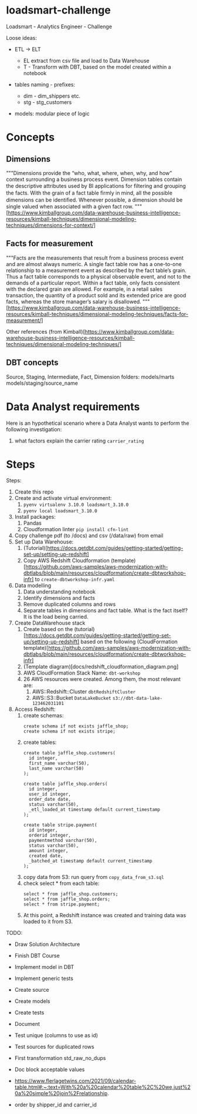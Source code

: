 # loadsmart-challenge
Loadsmart - Analytics Engineer - Challenge

Loose ideas:
- ETL -> ELT
  - EL extract from csv file and load to Data Warehouse
  - T - Transform with DBT, based on the model created within a notebook

- tables naming - prefixes:
  - dim - dim_shippers etc.
  - stg - stg_customers

- models: modular piece of logic

# Concepts
## Dimensions
"""Dimensions provide the “who, what, where, when, why, and how” context surrounding a business process event. Dimension tables contain the descriptive attributes used by BI applications for ﬁltering and grouping the facts. With the grain of a fact table ﬁrmly in mind, all the possible dimensions can be identiﬁed. Whenever possible, a dimension should be single valued when associated with a given fact row.
""" [https://www.kimballgroup.com/data-warehouse-business-intelligence-resources/kimball-techniques/dimensional-modeling-techniques/dimensions-for-context/]

## Facts for measurement
"""Facts are the measurements that result from a business process event and are almost always numeric. A single fact table row has a one-to-one relationship to a measurement event as described by the fact table’s grain. Thus a fact table corresponds to a physical observable event, and not to the demands of a particular report. Within a fact table, only facts consistent with the declared grain are allowed. For example, in a retail sales transaction, the quantity of a product sold and its extended price are good facts, whereas the store manager’s salary is disallowed.
"""
[https://www.kimballgroup.com/data-warehouse-business-intelligence-resources/kimball-techniques/dimensional-modeling-techniques/facts-for-measurement/]


Other references (from Kimball)[https://www.kimballgroup.com/data-warehouse-business-intelligence-resources/kimball-techniques/dimensional-modeling-techniques/]

## DBT concepts
Source, Staging, Intermediate, Fact, Dimension
folders: models/marts models/staging/source_name

# Data Analyst requirements
Here is an hypothetical scenario where a Data Analyst wants to perform the following investigation:
1. what factors explain the carrier rating `carrier_rating`

# Steps
Steps:
1. Create this repo
2. Create and activate virtual environment:
   1. `pyenv virtualenv 3.10.0 loadsmart_3.10.0`
   2. `pyenv local loadsmart_3.10.0`
3. Install packages:
   1. Pandas
   2. Cloudformation linter `pip install cfn-lint`
4. Copy challenge pdf (to /docs) and csv (/data/raw) from email
5. Set up Data Warehouse:
   1. (Tutorial)[https://docs.getdbt.com/guides/getting-started/getting-set-up/setting-up-redshift]
   2. Copy AWS Redshift Cloudformation (template)[https://github.com/aws-samples/aws-modernization-with-dbtlabs/blob/main/resources/cloudformation/create-dbtworkshop-infr] to `create-dbtworkshop-infr.yaml`
6. Data modelling
   1. Data understanding notebook
   2. Identify dimensions and facts
   3. Remove duplicated columns and rows
   4. Separate tables in dimensions and fact table. What is the fact itself? It is the load being carried.
7. Create DataWarehouse stack
   1. Create based on the (tutorial)[https://docs.getdbt.com/guides/getting-started/getting-set-up/setting-up-redshift] based on the following (CloudFormation template)[https://github.com/aws-samples/aws-modernization-with-dbtlabs/blob/main/resources/cloudformation/create-dbtworkshop-infr]
   2. (Template diagram)[docs/redshift_cloudformation_diagram.png]
   3. AWS CloudFormation Stack Name: `dbt-workshop`
   4. 26 AWS resources were created. Among them, the most relevant are:
      1. AWS::Redshift::Cluster `dbtRedshiftCluster`
      2. AWS::S3::Bucket `DataLakeBucket` `s3://dbt-data-lake-123462031101`
8. Access Redshift:
   1. create schemas:
      ```
      create schema if not exists jaffle_shop;
      create schema if not exists stripe;
      ```
   2. create tables:
      ```
      create table jaffle_shop.customers(
        id integer,
        first_name varchar(50),
        last_name varchar(50)
      );

      create table jaffle_shop.orders(
        id integer,
        user_id integer,
        order_date date,
        status varchar(50),
        _etl_loaded_at timestamp default current_timestamp
      );

      create table stripe.payment(
        id integer,
        orderid integer,
        paymentmethod varchar(50),
        status varchar(50),
        amount integer,
        created date,
        _batched_at timestamp default current_timestamp
      );
      ```
   3. copy data from S3: run query from `copy_data_from_s3.sql`
   4. check select * from each table:
      ```
      select * from jaffle_shop.customers;
      select * from jaffle_shop.orders;
      select * from stripe.payment;
      ```
   5. At this point, a Redshift instance was created and training data was loaded to it from S3.



TODO:
- Draw Solution Architecture
- Finish DBT Course
- Implement model in DBT
- Implement generic tests



- Create source
- Create models
- Create tests
- Document
- Test unique (columns to use as id)
- Test sources for duplicated rows

- First transformation std_raw_no_dups
- Doc block acceptable values

- https://www.flerlagetwins.com/2021/09/calendar-table.html#:~:text=With%20a%20calendar%20table%2C%20we,just%20a%20simple%20join%2Frelationship.

- order by shipper_id and carrier_id

